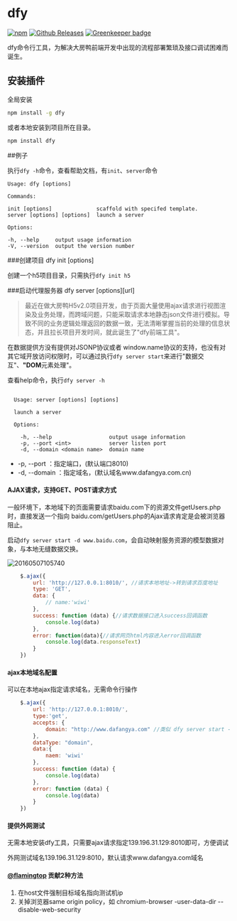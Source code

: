 # dfy

[![npm](https://img.shields.io/npm/v/npm.svg?maxAge=2592000)]() [![Github Releases](https://img.shields.io/github/downloads/atom/atom/latest/total.svg?maxAge=2592000)]() [![Greenkeeper badge](https://badges.greenkeeper.io/Baiang/dfy.svg)](https://greenkeeper.io/)

dfy命令行工具，为解决大房鸭前端开发中出现的流程部署繁琐及接口调试困难而诞生。 

## 安装插件

全局安装

```bash
npm install -g dfy
```

或者本地安装到项目所在目录。

```bash
npm install dfy
```

##例子

执行`dfy -h`命令，查看帮助文档，有`init`、`server`命令

 

    Usage: dfy [options]

    Commands:

    init [options]              scaffold with specifed template.
    server [options] [options]  launch a server
    
    Options:
    
    -h, --help     output usage information
    -V, --version  output the version number



###创建项目 dfy init [options]

创建一个h5项目目录，只需执行`dfy init h5`



###启动代理服务器 dfy server [options][url]

> 最近在做大房鸭H5v2.0项目开发，由于页面大量使用ajax请求进行视图渲染及业务处理，而跨域问题，只能采取请求本地静态json文件进行模拟。导致不同的业务逻辑处理返回的数据一致，无法清晰掌握当前的处理的信息状态，并且拉长项目开发时间，就此诞生了"dfy前端工具"。

在数据提供方没有提供对JSONP协议或者 window.name协议的支持，也没有对其它域开放访问权限时，可以通过执行`dfy server start`来进行"数据交互"、**"DOM**元素处理"。



查看help命令，执行`dfy server -h`

```

  Usage: server [options] [options]

  launch a server

  Options:

    -h, --help                  output usage information
    -p, --port <int>            server listen port
    -d, --domain <domain name>  domain name
```

* -p, --port <int>：指定端口，(默认端口8010)
* -d, --domain <domain name>：指定域名，(默认域名www.dafangya.com.cn)




#### AJAX请求，支持GET、POST请求方式

一般环境下，本地域下的页面需要请求baidu.com下的资源文件getUsers.php时，直接发送一个指向 baidu.com/getUsers.php的Ajax请求肯定是会被浏览器阻止。

启动`dfy server start -d www.baidu.com`，会自动映射服务资源的模型数据对象，与本地无缝数据交换。

![20160507105740](http://o6sjqwtpl.bkt.clouddn.com/20160509101452.png)

```javascript
	$.ajax({
		url: 'http://127.0.0.1:8010/', //请求本地地址->转到请求百度地址
		type: 'GET',
		data: {
			// name:'wiwi'
		},
		success: function (data) {//请求数据接口进入success回调函数
			console.log(data)
		},
		error: function(data){//请求网页html内容进入error回调函数
			console.log(data.responseText)
		}
	})
```



#### ajax本地域名配置

可以在本地ajax指定请求域名，无需命令行操作

```javascript
	$.ajax({
		url: 'http://127.0.0.1:8010/',
		type:'get',
		accepts: {
    		domain: "http://www.dafangya.com" //类似 dfy server start -d [域名] ;
		},
		dataType: "domain",
		data:{
			naem: 'wiwi'
		},
		success: function (data) {
			console.log(data)
		},
		error: function (data) {
			console.log(data)
		}
	})
```



#### 提供外网测试

无需本地安装dfy工具，只需要ajax请求指定139.196.31.129:8010即可，方便调试

外网测试域名139.196.31.129:8010，默认请求www.dafangya.com域名



#### [@flamingtop](https://github.com/flamingtop) 贡献2种方法

1. 在host文件强制目标域名指向测试机ip
2. 关掉浏览器same origin policy，如 chromium-browser -user-data-dir --disable-web-security


